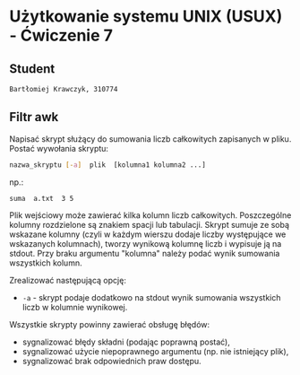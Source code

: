 # Użytkowanie systemu UNIX (USUX) - Ćwiczenie 7

## Student
```md
Bartłomiej Krawczyk, 310774
```

## Filtr awk

Napisać skrypt służący do sumowania liczb całkowitych zapisanych w pliku. Postać wywołania skryptu:
```sh
nazwa_skryptu [-a]  plik  [kolumna1 kolumna2 ...]
```
np.:  
```sh
suma  a.txt  3 5
```

Plik wejściowy może zawierać kilka kolumn liczb całkowitych. Poszczególne kolumny rozdzielone są znakiem spacji lub tabulacji. Skrypt sumuje ze sobą wskazane kolumny (czyli w każdym wierszu dodaje liczby występujące we wskazanych kolumnach), tworzy wynikową kolumnę liczb i wypisuje ją na stdout. Przy braku argumentu "kolumna" należy podać wynik sumowania wszystkich kolumn.

Zrealizować następującą opcję:
- `-a` - skrypt podaje dodatkowo na stdout wynik sumowania wszystkich liczb w kolumnie wynikowej.

Wszystkie skrypty powinny zawierać obsługę błędów:
- sygnalizować błędy składni (podając poprawną postać),
- sygnalizować użycie niepoprawnego argumentu (np. nie istniejący plik),
- sygnalizować brak odpowiednich praw dostępu.
